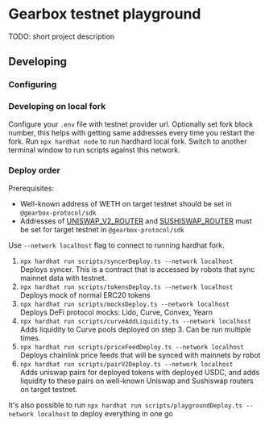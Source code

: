 # Gearbox testnet playground

TODO: short project description

## Developing

### Configuring

### Developing on local fork

Configure your `.env` file with testnet provider url. Optionally set fork block number, this helps with getting same addresses every time you restart the fork.
Run `npx hardhat node` to run hardhard local fork. Switch to another terminal window to run scripts against this network.

### Deploy order

Prerequisites:

- Well-known address of WETH on target testnet should be set in `@gearbox-protocol/sdk`
- Addresses of [UNISWAP_V2_ROUTER](https://docs.uniswap.org/protocol/V2/reference/smart-contracts/router-02) and [SUSHISWAP_ROUTER](https://dev.sushi.com/docs/Developers/Deployment%20Addresses#testnets-goerli--kovan--rinkeby--ropsten) must be set for target testnet in `@gearbox-protocol/sdk`

Use `--network localhost` flag to connect to running hardhat fork.

1. `npx hardhat run scripts/syncerDeploy.ts --network localhost`  
   Deploys syncer. This is a contract that is accessed by robots that sync mainnet data with testnet.
2. `npx hardhat run scripts/tokensDeploy.ts --network localhost`  
   Deploys mock of normal ERC20 tokens
3. `npx hardhat run scripts/mocksDeploy.ts --network localhost`  
   Deploys DeFi protocol mocks: Lido, Curve, Convex, Yearn
4. `npx hardhat run scripts/curveAddLiquidity.ts --network localhost`  
   Adds liquidity to Curve pools deployed on step 3. Can be run multiple times.
5. `npx hardhat run scripts/priceFeedDeploy.ts --network localhost`  
   Deploys chainlink price feeds that will be synced with mainnets by robot
6. `npx hardhat run scripts/pairV2Deploy.ts --network localhost`  
   Adds uniswap pairs for deployed tokens with deployed USDC, and adds liquidity to these pairs on well-known Uniswap and Sushiswap routers on target testnet.

It's also possible to run `npx hardhat run scripts/playgroundDeploy.ts --network localhost` to deploy everything in one go
